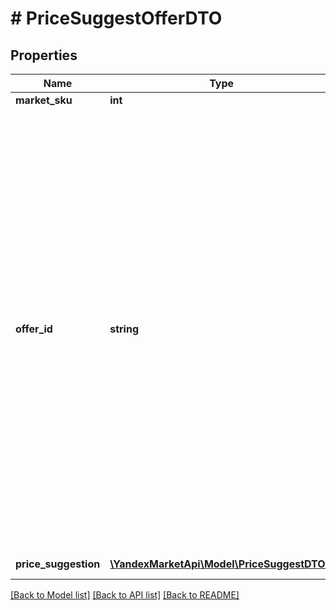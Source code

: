 # # PriceSuggestOfferDTO

## Properties

Name | Type | Description | Notes
------------ | ------------- | ------------- | -------------
**market_sku** | **int** | SKU на Маркете. | [optional]
**offer_id** | **string** | Ваш SKU — идентификатор товара в вашей системе.  Разрешена любая последовательность длиной до 80 знаков. В нее могут входить английские и русские буквы, цифры и символы &#x60;. , / \\ ( ) [ ] - &#x3D; _&#x60;  Правила использования SKU:  * У каждого товара SKU должен быть свой.  * SKU товара нельзя менять — можно только удалить товар и добавить заново с новым SKU.  * Уже заданный SKU нельзя освободить и использовать заново для другого товара. Каждый товар должен получать новый идентификатор, до того никогда не использовавшийся в вашем каталоге.  [Что такое SKU и как его назначать](https://yandex.ru/support/marketplace/assortment/add/index.html#fields) | [optional]
**price_suggestion** | [**\YandexMarketApi\Model\PriceSuggestDTO[]**](PriceSuggestDTO.md) | Цены для продвижения. | [optional]

[[Back to Model list]](../../README.md#models) [[Back to API list]](../../README.md#endpoints) [[Back to README]](../../README.md)
